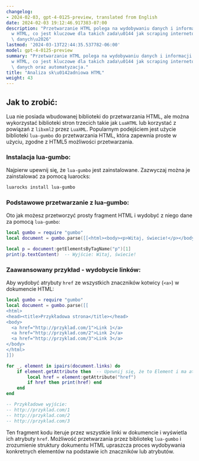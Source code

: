 ```yaml
---
changelog:
- 2024-02-03, gpt-4-0125-preview, translated from English
date: 2024-02-03 19:12:46.917383-07:00
description: "Przetwarzanie HTML polega na wydobywaniu danych i informacji z dokument\xF3\
  w HTML, co jest kluczowe dla takich zada\u0144 jak scraping internetowy, analiza\
  \ danych\u2026"
lastmod: '2024-03-13T22:44:35.537782-06:00'
model: gpt-4-0125-preview
summary: "Przetwarzanie HTML polega na wydobywaniu danych i informacji z dokument\xF3\
  w HTML, co jest kluczowe dla takich zada\u0144 jak scraping internetowy, analiza\
  \ danych oraz automatyzacja."
title: "Analiza sk\u0142adniowa HTML"
weight: 43
---
```


## Jak to zrobić:
Lua nie posiada wbudowanej biblioteki do przetwarzania HTML, ale można wykorzystać biblioteki stron trzecich takie jak `LuaHTML` lub korzystać z powiązań z `libxml2` przez `LuaXML`. Popularnym podejściem jest użycie biblioteki `lua-gumbo` do przetwarzania HTML, która zapewnia proste w użyciu, zgodne z HTML5 możliwości przetwarzania.

### Instalacja lua-gumbo:
Najpierw upewnij się, że `lua-gumbo` jest zainstalowane. Zazwyczaj można je zainstalować za pomocą luarocks:

```sh
luarocks install lua-gumbo
```

### Podstawowe przetwarzanie z lua-gumbo:
Oto jak możesz przetworzyć prosty fragment HTML i wydobyć z niego dane za pomocą `lua-gumbo`:

```lua
local gumbo = require "gumbo"
local document = gumbo.parse([[<html><body><p>Witaj, świecie!</p></body></html>]]

local p = document:getElementsByTagName("p")[1]
print(p.textContent)  -- Wyjście: Witaj, świecie!
```

### Zaawansowany przykład - wydobycie linków:
Aby wydobyć atrybuty `href` ze wszystkich znaczników kotwicy (`<a>`) w dokumencie HTML:

```lua
local gumbo = require "gumbo"
local document = gumbo.parse([[
<html>
<head><title>Przykładowa strona</title></head>
<body>
  <a href="http://przyklad.com/1">Link 1</a>
  <a href="http://przyklad.com/2">Link 2</a>
  <a href="http://przyklad.com/3">Link 3</a>
</body>
</html>
]])

for _, element in ipairs(document.links) do
    if element.getAttribute then  -- Upewnij się, że to Element i ma atrybuty
        local href = element:getAttribute("href")
        if href then print(href) end
    end
end

-- Przykładowe wyjście:
-- http://przyklad.com/1
-- http://przyklad.com/2
-- http://przyklad.com/3
```

Ten fragment kodu iteruje przez wszystkie linki w dokumencie i wyświetla ich atrybuty `href`. Możliwość przetwarzania przez bibliotekę `lua-gumbo` i zrozumienie struktury dokumentu HTML upraszcza proces wydobywania konkretnych elementów na podstawie ich znaczników lub atrybutów.
